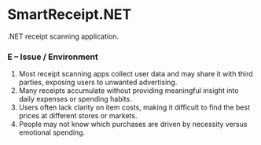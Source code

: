 # SmartReceipt.NET
.NET receipt scanning application. 

### E – Issue / Environment

1. Most receipt scanning apps collect user data and may share it with third parties, exposing users to unwanted advertising.
2. Many receipts accumulate without providing meaningful insight into daily expenses or spending habits.
3. Users often lack clarity on item costs, making it difficult to find the best prices at different stores or markets.
4. People may not know which purchases are driven by necessity versus emotional spending.
